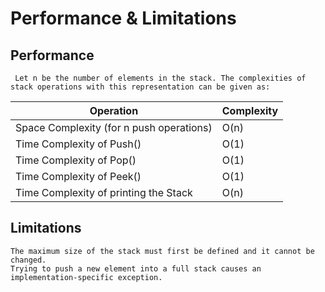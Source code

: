 # Performance & Limitations

## Performance
     Let n be the number of elements in the stack. The complexities of stack operations with this representation can be given as:
| Operation | Complexity |
| --- | --- |
| Space Complexity (for n push operations) | O(n) |
| Time Complexity of Push() | O(1) |
| Time Complexity of Pop() | O(1) |
| Time Complexity of Peek() | O(1) |
| Time Complexity of printing the Stack | O(n) |

## Limitations
    The maximum size of the stack must first be defined and it cannot be changed. 
    Trying to push a new element into a full stack causes an implementation-specific exception.




